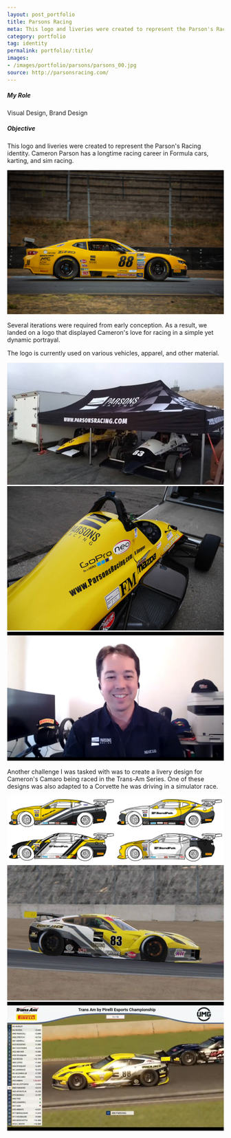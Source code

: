 ```yaml
---
layout: post_portfolio
title: Parsons Racing
meta: This logo and liveries were created to represent the Parson's Racing identity. Cameron Parson has a longtime racing career in Formula cars, karting, and sim racing.
category: portfolio
tag: identity
permalink: portfolio/:title/
images: 
- /images/portfolio/parsons/parsons_00.jpg
source: http://parsonsracing.com/
---
```


##### My Role

Visual Design, Brand Design

##### Objective

This logo and liveries were created to represent the Parson's Racing identity. Cameron Parson has a longtime racing career in Formula cars, karting, and sim racing.

<div class="lightgallery">
  <a href="/images/portfolio/parsons/parsons_01.jpg"><img src="/images/portfolio/parsons/parsons_01.jpg" alt="Parson's Racing - Camaro"></a>
</div>

Several iterations were required from early conception. As a result, we landed on a logo that displayed Cameron's love for racing in a simple yet dynamic portrayal.

The logo is currently used on various vehicles, apparel, and other material.

<div class="lightgallery">
  <a href="/images/portfolio/parsons/parsons_02.jpg"><img src="/images/portfolio/parsons/parsons_02.jpg" alt="Parson's Racing - Tent Branding"></a>
</div>

<div class="lightgallery">
  <a href="/images/portfolio/parsons/parsons_03.jpg"><img src="/images/portfolio/parsons/parsons_03.jpg" alt="Parson's Racing - Formula Car Branding"></a>
</div>

<div class="lightgallery">
  <a href="/images/portfolio/parsons/parsons_04.jpg"><img src="/images/portfolio/parsons/parsons_04.jpg" alt="Parson's Racing - Apparel"></a>
</div>

Another challenge I was tasked with was to create a livery design for Cameron's Camaro being raced in the Trans-Am Series. One of these designs was also adapted to a Corvette he was driving in a simulator race.

<div class="lightgallery">
  <a href="/images/portfolio/parsons/parsons_05.jpg"><img src="/images/portfolio/parsons/parsons_05.jpg" alt="Parson's Racing - Livery Designs"></a>
</div>

<div class="lightgallery">
  <a href="/images/portfolio/parsons/parsons_06.jpg"><img src="/images/portfolio/parsons/parsons_06.jpg" alt="Parson's Racing - Sim Racing Corvette Livery"></a>
</div>

<div class="lightgallery">
  <a href="/images/portfolio/parsons/parsons_07.jpg"><img src="/images/portfolio/parsons/parsons_07.jpg" alt="Parson's Racing - Sim Racing Corvette Livery 2"></a>
</div>
